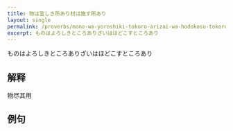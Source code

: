 ```yaml
---
title: 物は宜しき所あり材は施す所あり
layout: single
permalink: /proverbs/mono-wa-yoroshiki-tokoro-arizai-wa-hodokosu-tokoro-ari
excerpt: ものはよろしきところありざいはほどこすところあり
---
```


ものはよろしきところありざいはほどこすところあり

## 解释

物尽其用

## 例句

